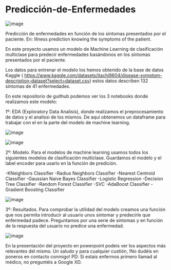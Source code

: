 # Predicción-de-Enfermedades

![image](https://github.com/Dande8719/Prediccion-de-Enfermedades/assets/103025222/33013b34-7386-419e-8276-5b9d1d9f0fbd)

Predicción de enfermedades en función de los síntomas presentados por el paciente. En: Illness prediction knowing the symptoms of the patient.

En este proyecto usamos un modelo de Machine Learning de clasificación multiclase para predecir enfermedades basándonos en los síntomas presentados por el paciente.

Los datos para entrenar el modelo los hemos obtenido de la base de datos Kaggle ( https://www.kaggle.com/datasets/itachi9604/disease-symptom-description-dataset?select=dataset.csv) estos datos describen 132 sintomas de 41 enfermedades.

En este repositorio de guithub podemos ver los 3 notebooks donde realizamos este modelo:

1º: EDA (Exploratory Data Analisis), donde realizamos el preprocesamiento de datos y el analissi de los mismos. De aqui obtenemos un dataframe para trabajar con el en la parte del modelo de machine learning.

![image](https://github.com/Dande8719/Prediccion-de-Enfermedades/assets/103025222/1982a108-bae0-45f8-bd80-b47c9fc3b9bb)


![image](https://github.com/Dande8719/Prediccion-de-Enfermedades/assets/103025222/09dcc76b-5702-415f-b0de-22ff19811efd)


2º: Modelo. Para el modelos de machine learning usamos todos los siguientes modelos de clasificación multiclase. Guardamos el modelo y el label encoder para usarlo en la función de predición.

  -KNeighbors Classifier
  -Radius Neighbors Classifier
  -Nearest Centroid Classifier
  -Gaussian Naive Bayes Classifier
  -Logistic Regression
  -Decision Tree Classifier
  -Random Forest Classifier
  -SVC
  -AdaBoost Classifier
  -Gradient Boosting Classifier


![image](https://github.com/Dande8719/Prediccion-de-Enfermedades/assets/103025222/355a1559-074c-40ef-9e6f-257f1f4f724a)

3º: Resultados. Para comprobar la utilidad del modelo creamos una función que nos permita introducir al usuario unos sintomar y predecirle que enfermedad padece. Preguntamos por una serie de sintomas y en función de la respuesta del usuario no predice una enfermedad.


![image](https://github.com/Dande8719/Prediccion-de-Enfermedades/assets/103025222/f3b351b2-2c44-4cd3-978a-e3aca333e0ba)




En la presentación del proyecto en powerpoint podeis ver los aspectos más relevantes del mismo.
Un saludo y para cualquier custión, !No dudéis en poneros en contacto conmigo!
PD: Si estais enfermos primero llamad al médico, no preguntéis a Google XD.

